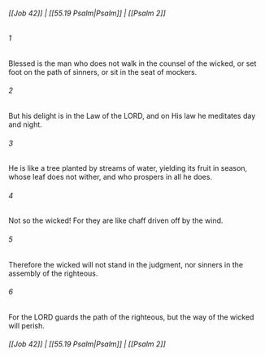 
###### [[Job 42]] | [[55.19 Psalm|Psalm]] | [[Psalm 2]]

###### 1
Blessed is the man who does not walk in the counsel of the wicked, or set foot on the path of sinners, or sit in the seat of mockers.
###### 2
But his delight is in the Law of the LORD, and on His law he meditates day and night.
###### 3
He is like a tree planted by streams of water, yielding its fruit in season, whose leaf does not wither, and who prospers in all he does.
###### 4
Not so the wicked! For they are like chaff driven off by the wind.
###### 5
Therefore the wicked will not stand in the judgment, nor sinners in the assembly of the righteous.
###### 6
For the LORD guards the path of the righteous, but the way of the wicked will perish.

###### [[Job 42]] | [[55.19 Psalm|Psalm]] | [[Psalm 2]]
